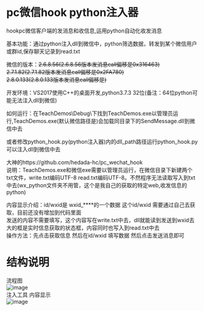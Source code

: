 # pc微信hook python注入器

hookpc微信客户端的发消息和收信息,运用python自动化收发消息   

基本功能：通过python注入dll到微信中，python筛选数据，转发到某个微信用户或群id,保存聊天记录到read.txt   

微信的版本：~~2.6.8.56(2.6.8.56版本发消息call偏移是0x316463)~~   
~~2.7.1.82(2.7.1.82版本发消息call偏移是0x2FA780)~~   
~~2.8.0.133(2.8.0.133版本发消息call偏移是)~~   

开发环境：VS2017使用C++的桌面开发,python3.7.3 32位(备注：64位python可能无法注入dll到微信)   

如何运行：在TeachDemos\Debug\下找到TeachDemos.exe以管理员运行,TeachDemos.exe(默认微信路径是)会加载同目录下的SendMessage.dll到微信中去    

或者修改python_hook.py(python注入器)内的dll_path路径运行python_hook.py 可以注入dll到微信中去    

大神的https://github.com/hedada-hc/pc_wechat_hook    
说明：TeachDemos.exe和微信exe需要以管理员运行，在微信目录下新建两个txt文件，write.txt编码UTF-8 read.txt编码UTF-8。不然程序无法读取写入到txt中去(wx_python文件夹不用管，这个是我自己的获取的特定web,收发信息的python)    

内容显示介绍：id/wxid是 wxid_****的一个数据 这个id/wxid 需要通过自己去获取，目前还没有增加到代码里面   
发送的内容不需要填写，这个内容写在write.txt中去，dll就能读到发送到wxid去   
大的框是实时信息获取的状态框，内容同时也写入到read.txt中去   
操作方法：先点击获取信息 然后在id/wxid 填写数据 然后点击发送消息即可

# 结构说明

流程图   
![image](https://github.com/holdyeah/wechat-pc-hook-python/blob/master/images/%E8%AF%B4%E6%98%8E.png)   
注入工具 内容显示   
![image](https://github.com/holdyeah/wechat-pc-hook-python/blob/master/images/%E6%A8%A1%E5%9D%97.png)   